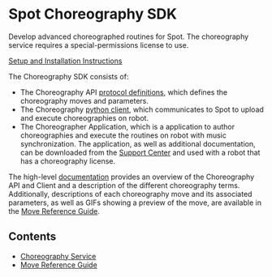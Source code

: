 <!--
Copyright (c) 2020 Boston Dynamics, Inc.  All rights reserved.

Downloading, reproducing, distributing or otherwise using the SDK Software
is subject to the terms and conditions of the Boston Dynamics Software
Development Kit License (20191101-BDSDK-SL).
-->

# Spot Choreography SDK

Develop advanced choreographed routines for Spot. The choreography service requires a special-permissions license to use.

[Setup and Installation Instructions](../../python/quickstart.md)

The Choreography SDK consists of:
  * The Choreography API [protocol definitions](../../../choreography_protos/bosdyn/api/README), which defines the choreography moves and parameters.
  * The Choreography [python client](../../../python/bosdyn-choreography-client/src/bosdyn/choreography/client/README), which communicates to Spot to upload and execute choreographies on robot.
  * The Choreographer Application, which is a application to author choreographies and execute the routines on robot with music synchronization. The application, as well as additional documentation, can be downloaded from the [Support Center](https://support.bostondynamics.com) and used with a robot that has a choreography license.

The high-level [documentation](choreography_service.md) provides an overview of the Choreography API and Client and a description of the different choreography terms. Additionally, descriptions of each choreography move and its associated parameters, as well as GIFs showing a preview of the move, are available in the [Move Reference Guide](move_reference.md).

## Contents

* [Choreography Service](choreography_service.md)
* [Move Reference Guide](move_reference.md)
